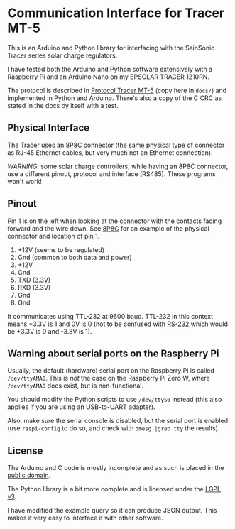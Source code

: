 Communication Interface for Tracer MT-5
=======================================

This is an Arduino and Python library for interfacing with the SainSonic Tracer
series solar charge regulators.

I have tested both the Arduino and Python software extensively with a Raspberry Pi and an Arduino Nano on my EPSOLAR TRACER 1210RN.

The protocol is described in [Protocol Tracer MT-5][tracer-doc] (copy here in
`docs/`) and implemented in Python and Arduino. There's also a copy of the C
CRC as stated in the docs by itself with a test.

Physical Interface
------------------

The Tracer uses an [8P8C][] connector (the same physical type of connector as
RJ-45 Ethernet cables, but very much not an Ethernet connection).


*WARNING*: some solar charge controllers, while having an 8P8C connector, use a different pinout, protocol and interface (RS485). These programs won't work!

Pinout
------

Pin 1 is on the left when looking at the connector with the contacts facing
forward and the wire down. See [8P8C][] for an example of the physical
connector and location of pin 1.

1. +12V (seems to be regulated)
2. Gnd (common to both data and power)
3. +12V
4. Gnd
5. TXD (3.3V)
6. RXD (3.3V)
7. Gnd
8. Gnd

It communicates using TTL-232 at 9600 baud. TTL-232 in this context means +3.3V
is 1 and 0V is 0 (not to be confused with [RS-232][] which would be +3.3V is 0
and -3.3V is 1).



Warning about serial ports on the Raspberry Pi
-------

Usually, the default (hardware) serial port on the Raspberry Pi is called `/dev/ttyAMA0`. This is *not* the case on the Raspberry Pi Zero W, where `/dev/ttyAMA0` does exist, but is non-functional. 

You should modify the Python scripts to use `/dev/ttyS0` instead (this also applies if you are using an USB-to-UART adapter).

Also, make sure the serial console is disabled, but the serial port is enabled (use `raspi-config` to do so, and check with `dmesg |grep tty` the results).


License
-------

The Arduino and C code is mostly incomplete and as such is placed in the
[public domain][].

The Python library is a bit more complete and is licensed under the [LGPL v3][LGPL].

I have modified the example query so it can produce JSON output. This makes it very easy to interface it with other software.       

[8P8C]: https://en.wikipedia.org/wiki/Modular_connector#8P8C
[RS-232]: https://en.wikipedia.org/wiki/RS-232#Voltage_levels
[tracer-doc]: https://dl.dropboxusercontent.com/s/ftb7lxmp9030u7b/Protocoll-Trcaer-MT-5%EF%BC%88111213%EF%BC%89%281%29.pdf?dl=1&token_hash=AAHvuNfsGRew40X7TqT7XzKpcc6WzkL92hEiv7ej-xv0pA
[public domain]: http://creativecommons.org/publicdomain/zero/1.0/
[LGPL]: https://www.gnu.org/licenses/lgpl.html
